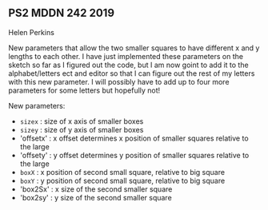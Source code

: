 ## PS2 MDDN 242 2019

Helen Perkins

New parameters that allow the two smaller squares to have different x and y lengths to each other. I have just implemented these parameters on the sketch so far as I figured out the code, but I am now goint to add it to the alphabet/letters ect and editor so that I can figure out the rest of my letters with this new parameter. I will possibly have to add up to four more parameters for some letters but hopefully not!

New parameters:

  * `sizex` : size of x axis of smaller boxes
  * `sizey` : size of y axis of smaller boxes
  * 'offsetx' : x offset determines x position of smaller squares relative to the large 
  * 'offsety' : y offset determines y position of smaller squares relative to the large 
  * `boxX` : x position of second small square, relative to big square
  * `boxY` : y position of second small square, relative to big square
  * 'box2Sx' : x size of the second smaller square
  * 'box2sy' : y size of the second smaller square


